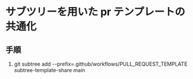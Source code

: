 # サブツリーを用いた pr テンプレートの共通化

## 手順

1. git subtree add --prefix=.github/workflows/PULL_REQUEST_TEMPLATE subtree-template-share main
